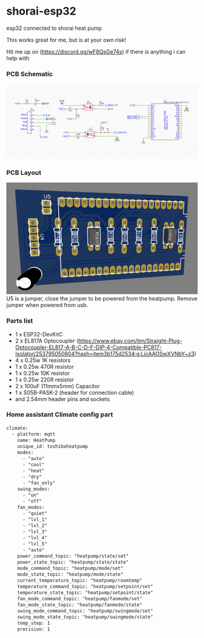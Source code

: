 # shorai-esp32
esp32 connected to shorai heat pump

This works great for me, but is at your own risk!

Hit me up on (https://discord.gg/wF8QsGe74s) if there is anything
i can help with

### PCB Schematic
![PCB Schematic](images/schematic.PNG?raw=true "PCB Schematic")

### PCB Layout
![PCB layout](images/pcb.PNG?raw=true "PCB layout")
U5 is a jumper, close the jumper to be powered from the heatpump. Remove jumper when powered from usb.


### Parts list

* 1 x ESP32-DevKitC
* 2 x EL817A Optocoupler (https://www.ebay.com/itm/Straight-Plug-Optocoupler-EL817-A-B-C-D-F-DIP-4-Compatible-PC817-Isolator/253795050804?hash=item3b175d2534:g:LjcAAOSwXVNbY~z3)
* 4 x 0.25w 1K resistors
* 1 x 0.25w 470R resistor
* 1 x 0.25w 10K resistor
* 1 x 0.25w 220R resistor
* 2 x 100uF (11mmx5mm) Capacitor 
* 1 x S05B-PASK-2 (header for connection cable)
* and 2.54mm header pins and sockets


### Home assistant Climate config part

```
climate:
  - platform: mqtt
    name: HeatPump
    unique_id: toshibaheatpump
    modes:
      - "auto"
      - "cool"
      - "heat"
      - "dry"
      - "fan_only"
    swing_modes:
      - "on"
      - "off"
    fan_modes:
      - "quiet"
      - "lvl_1"
      - "lvl_2"
      - "lvl_3"
      - "lvl_4"
      - "lvl_5"
      - "auto"
    power_command_topic: "heatpump/state/set"
    power_state_topic: "heatpump/state/state"
    mode_command_topic: "heatpump/mode/set"
    mode_state_topic: "heatpump/mode/state"
    current_temperature_topic: "heatpump/roomtemp"
    temperature_command_topic: "heatpump/setpoint/set"
    temperature_state_topic: "heatpump/setpoint/state"
    fan_mode_command_topic: "heatpump/fanmode/set"
    fan_mode_state_topic: "heatpump/fanmode/state"
    swing_mode_command_topic: "heatpump/swingmode/set"
    swing_mode_state_topic: "heatpump/swingmode/state"
    temp_step: 1
    precision: 1
```
